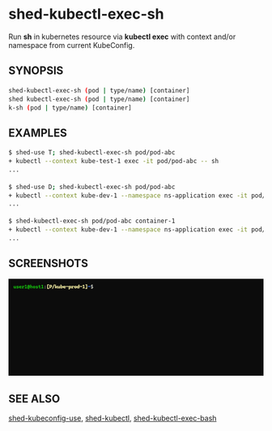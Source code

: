 # shed-kubectl-exec-sh

Run **sh** in kubernetes resource via **kubectl exec** with context and/or namespace from current KubeConfig.

## SYNOPSIS

```bash
shed-kubectl-exec-sh (pod | type/name) [container]
shed kubectl-exec-sh (pod | type/name) [container]
k-sh (pod | type/name) [container]
```

## EXAMPLES

```bash
$ shed-use T; shed-kubectl-exec-sh pod/pod-abc
+ kubectl --context kube-test-1 exec -it pod/pod-abc -- sh
...

$ shed-use D; shed-kubectl-exec-sh pod/pod-abc
+ kubectl --context kube-dev-1 --namespace ns-application exec -it pod/pod-abc -- sh
...

$ shed-kubectl-exec-sh pod/pod-abc container-1
+ kubectl --context kube-dev-1 --namespace ns-application exec -it pod/pod-abc -c container-1 -- sh
...
```

## SCREENSHOTS

![shed-kubectl-exec-sh](shed-kubectl-exec-sh.gif "shed-kubectl-exec-sh")

## SEE ALSO

[shed-kubeconfig-use](shed-kubeconfig-use.md), [shed-kubectl](shed-kubectl.md), [shed-kubectl-exec-bash](shed-kubectl-exec-bash.md)
